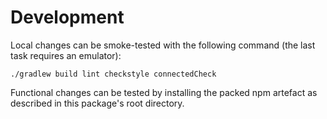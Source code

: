 # Development

Local changes can be smoke-tested with the following command (the last task requires an emulator):

```
./gradlew build lint checkstyle connectedCheck
```

Functional changes can be tested by installing the packed npm artefact as described in this package's root directory.
